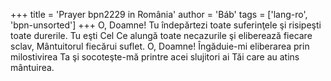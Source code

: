 +++
title = 'Prayer bpn2229 in România'
author = 'Báb'
tags = ['lang-ro', 'bpn-unsorted']
+++
O, Doamne! Tu îndepărtezi toate suferinţele şi risipeşti toate durerile. Tu eşti Cel Ce alungă toate necazurile şi eliberează fiecare sclav, Mântuitorul fiecărui suflet. O, Doamne! Îngăduie-mi eliberarea prin milostivirea Ta şi socoteşte-mă printre acei slujitori ai Tăi care au atins mântuirea.

